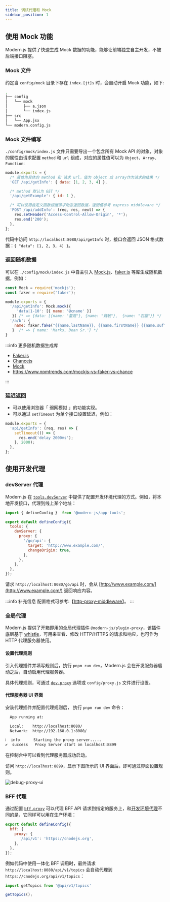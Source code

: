 ```yaml
---
title: 调试代理和 Mock
sidebar_position: 1
---
```


## 使用 Mock 功能

Modern.js 提供了快速生成 Mock 数据的功能，能够让前端独立自主开发，不被后端接口阻塞。

### Mock 文件

约定当 `config/mock` 目录下存在 `index.[jt]s` 时，会自动开启 Mock 功能，如下:

```bash
.
├── config
│   └── mock
│       ├── a.json
│       └── index.js
├── src
│   └── App.jsx
└── modern.config.js
```

### Mock 文件编写

`./config/mock/index.js` 文件只需要导出一个包含所有 Mock API 的对象，对象的属性由请求配置 `method` 和 `url` 组成，对应的属性值可以为 `Object`、`Array`、`Function`:

```js
module.exports = {
  /* 属性为具体的 method 和 请求 url，值为 object 或 array作为请求的结果 */
  'GET /api/getInfo': { data: [1, 2, 3, 4] },

  /* method 默认为 GET */
  '/api/getExample': { id: 1 },

  /* 可以使用自定义函数根据请求动态返回数据，返回值参考 express middleware */
  'POST /api/addInfo': (req, res, next) => {
    res.setHeader('Access-Control-Allow-Origin', '*');
    res.end('200');
  },
};
```

代码中访问 `http://localhost:8080/api/getInfo` 时，接口会返回 JSON 格式数据：`{ "data": [1, 2, 3, 4] }`。

### 返回随机数据

可以在 `./config/mock/index.js` 中自主引入 [Mock.js](https://github.com/nuysoft/Mock/wiki/Getting-Started)、[faker.js](https://github.com/marak/Faker.js/) 等库生成随机数据，例如：

```js
const Mock = require('mockjs');
const faker = require('faker');

module.exports = {
  '/api/getInfo': Mock.mock({
     'data|1-10': [{ name: '@cname' }]
   }) /* => {data: [{name: "董霞"}, {name: "魏敏"},  {name: "石磊"}} */
  '/a/b': {
    name: faker.fake("{{name.lastName}}, {{name.firstName}} {{name.suffix}}")
   }  /* => { name: 'Marks, Dean Sr.'} */
}
```

:::info 更多随机数据生成库

* [Faker.js](https://github.com/marak/Faker.js/)
* [Chancejs](https://github.com/chancejs/chancejs)
* [Mock](https://github.com/nuysoft/Mock/wiki/Getting-Started)
* https://www.npmtrends.com/mockjs-vs-faker-vs-chance

:::

### 延迟返回

- 可以使用浏览器「 弱网模拟 」的功能实现。
- 可以通过 `setTimeout` 为单个接口设置延迟，例如：

```js
module.exports = {
  'api/getInfo': (req, res) => {
    setTimeout(() => {
      res.end('delay 2000ms');
    }, 2000);
  },
};
```

## 使用开发代理

### devServer 代理

Modern.js 在 [`tools.devServer`](/docs/apis/config/tools/dev-server) 中提供了配置开发环境代理的方式。例如，将本地开发接口，代理到线上某个地址：

```js title="modern.config.js"
import { defineConfig }  from '@modern-js/app-tools';

export default defineConfig({
  tools: {
    devServer: {
      proxy: {
        '/go/api': {
          target: 'http://www.example.com/',
          changeOrigin: true,
        },
      },
    },
  },
});
```

请求 `http://localhost:8080/go/api` 时，会从 [http://www.example.com/](http://www.example.com/) 返回响应内容。

:::info 补充信息
配置格式可参考:【[http-proxy-middleware](https://github.com/chimurai/http-proxy-middleware)】。
:::

### 全局代理

Modern.js 提供了开箱即用的全局代理插件 `@modern-js/plugin-proxy`，该插件底层基于 [whistle](https://github.com/avwo/whistle)，可用来查看、修改 HTTP/HTTPS 的请求和响应，也可作为 HTTP 代理服务器使用。

#### 设置代理规则

引入代理插件并填写规则后，执行 `pnpm run dev`，Modern.js 会在开发服务器启动之后，自动启用代理服务器。

具体代理规则，可通过 [`dev.proxy`](/docs/apis/config/dev/proxy) 选项或 `config/proxy.js` 文件进行设置。

#### 代理服务器 UI 界面

安装代理插件并配置代理规则后， 执行 `pnpm run dev` 命令：

```bash
  App running at:

  Local:    http://localhost:8080/
  Network:  http://192.168.0.1:8080/

ℹ  info      Starting the proxy server.....
✔  success   Proxy Server start on localhost:8899
```

在控制台中可以看到代理服务器成功启动。

访问 `http://localhost:8899`，显示下图所示的 UI 界面后，即可通过界面设置规则。

![debug-proxy-ui](https://lf3-static.bytednsdoc.com/obj/eden-cn/aphqeh7uhohpquloj/modern-js/debug/debug-proxy-ui.png)


### BFF 代理

通过配置 [`bff.proxy`](/docs/apis/config/bff/proxy) 可以代理 BFF API 请求到指定的服务上，和[开发环境代理](/docs/apis/config/dev/proxy)不同的是，它同样可以用在生产环境：

```js title="modern.config.js"
export default defineConfig({
  bff: {
    proxy: {
      '/api/v1': 'https://cnodejs.org',
    },
  },
});
```

例如代码中使用一体化 BFF 调用时，最终请求 `http://localhost:8080/api/v1/topics` 会自动代理到 `https://cnodejs.org/api/v1/topics`：

```js
import getTopics from '@api/v1/topics'

getTopics();
```

